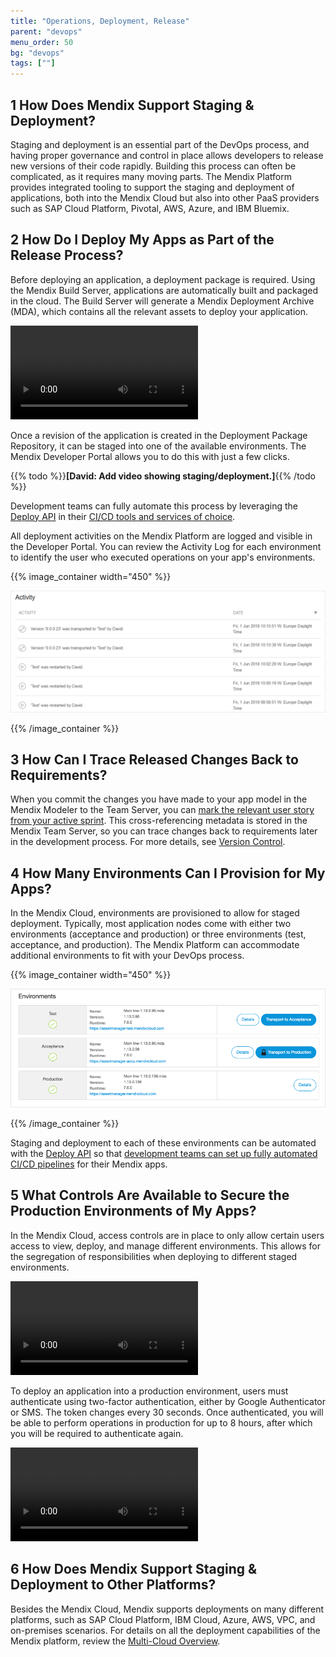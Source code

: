 ```yaml
---
title: "Operations, Deployment, Release"
parent: "devops"
menu_order: 50
bg: "devops"
tags: [""]
---
```


## 1 How Does Mendix Support Staging & Deployment?

Staging and deployment is an essential part of the DevOps process, and having proper governance and control in place allows developers to release new versions of their code rapidly. Building this process can often be complicated, as it requires many moving parts. The Mendix Platform provides integrated tooling to support the staging and deployment of applications, both into the Mendix Cloud but also into other PaaS providers such as SAP Cloud Platform, Pivotal, AWS, Azure, and IBM Bluemix.

## 2 How Do I Deploy My Apps as Part of the Release Process?

Before deploying an application, a deployment package is required. Using the Mendix Build Server, applications are automatically built and packaged in the cloud. The Build Server will generate a Mendix Deployment Archive (MDA), which contains all the relevant assets to deploy your application.

<video controls src="attachments/DO_BuildingRevisionFromCloudPortal.mp4">Create a versioned deployment package from the Mendix Developer Portal</video>

Once a revision of the application is created in the Deployment Package Repository, it can be staged into one of the available environments. The Mendix Developer Portal allows you to do this with just a few clicks.

{{% todo %}}**[David: Add video showing staging/deployment.]**{{% /todo %}}

Development teams can fully automate this process by leveraging the [Deploy API](https://docs.mendix.com/apidocs-mxsdk/apidocs/deploy-api) in their [CI/CD tools and services of choice](cicd#cicd-other-tools).

All deployment activities on the Mendix Platform are logged and visible in the Developer Portal. You can review the Activity Log for each environment to identify the user who executed operations on your app's environments.

{{% image_container width="450" %}}

![](attachments/activity-log.png)

{{% /image_container %}}

## 3 How Can I Trace Released Changes Back to Requirements?

When you commit the changes you have made to your app model in the Mendix Modeler to the Team Server, you can [mark the relevant user story from your active sprint](version-control#cross-reference). This cross-referencing metadata is stored in the Mendix Team Server, so you can trace changes back to requirements later in the development process. For more details, see [Version Control](version-control).

## 4 How Many Environments Can I Provision for My Apps?

In the Mendix Cloud, environments are provisioned to allow for staged deployment. Typically, most application nodes come with either two environments (acceptance and production) or three environments (test, acceptance, and production). The Mendix Platform can accommodate additional environments to fit with your DevOps process.

{{% image_container width="450" %}}

![](attachments/DO_StagingEnvironments.png)

{{% /image_container %}}

Staging and deployment to each of these environments can be automated with the [Deploy API](https://docs.mendix.com/apidocs-mxsdk/apidocs/deploy-api) so that [development teams can set up fully automated CI/CD pipelines](cicd#cicd-other-tools) for their Mendix apps.

## 5 What Controls Are Available to Secure the Production Environments of My Apps?

In the Mendix Cloud, access controls are in place to only allow certain users access to view, deploy, and manage different environments. This allows for the segregation of responsibilities when deploying to different staged environments.

<video controls src="attachments/NodePermissions2.mp4">Fine-grained permission control for all users in the development team</video>

To deploy an application into a production environment, users must authenticate using two-factor authentication, either by Google Authenticator or SMS. The token changes every 30 seconds. Once authenticated, you will be able to perform operations in production for up to 8 hours, after which you will be required to authenticate again.

<video controls src="attachments/DO_GoogleAuthenticator.mp4">Production operations are secured through two-factor authentication</video>

## 6 How Does Mendix Support Staging & Deployment to Other Platforms?

Besides the Mendix Cloud, Mendix supports deployments on many different platforms, such as SAP Cloud Platform, IBM Cloud, Azure, AWS, VPC, and on-premises scenarios. For details on all the deployment capabilities of the Mendix platform, review the  [Multi-Cloud Overview](../app-capabilities/multi-cloud-overview).
